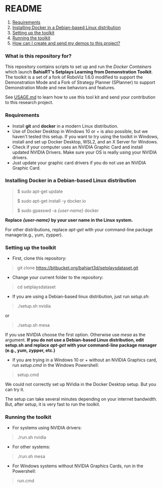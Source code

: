 # README #

1. [Requirements](#markdown-header-requirements)
2. [Installing Docker in a Debian-based Linux distribution](#markdown-header-installing-docker-in-a-debian-based-linux-distribution)
3. [Setting up the toolkit](#markdown-header-setting-up-the-toolkit)
4. [Running the toolkit](#markdown-header-running-the-toolkit)
5. [How can I create and send my demos to this project?](/USAGE.md)


### What is this repository for? ###

This repository contains scripts to set up and run the *Docker Containers* which launch **BahiaRT's Setplays Learning from Demonstration Toolkit**. The toolkit is a set of a fork of RoboViz 1.6.0 modified to support the Demonstration Mode and a Fork of Strategy Planner (SPlanner) to support Demonstration Mode and new behaviors and features.

See [USAGE.md](/USAGE.md) to learn how to use this tool kit and send your contribution to this research project.

### Requirements ###

* Install **git** and **docker** in a modern Linux distribution.
* Use of Docker Desktop in Windows 10 or + is also possible, but we haven't tested this setup. If you want to try using the toolkit in Windows, install and set up Docker Desktop, WSL2, and an X Server for Windows. 
* Check if your computer uses an NVIDIA Graphic Card and install updated NVIDIA Drivers. Make sure your OS is really using your NVIDIA drivers.
* Just update your graphic card drivers if you do not use an NVIDIA Graphic Card.

### Installing Docker in a Debian-based Linux distribution ###

> $ sudo apt-get update
>
> $ sudo apt-get install -y docker.io
>
> $ sudo gpasswd -a *{user-name}* docker

**Replace *{user-name}* by your user name in the Linux system.**

For other distributions, replace *apt-get* with your command-line package manager(e.g., yum, zypper).


### Setting up the toolkit ###

* First, clone this repository:

> git clone https://bitbucket.org/bahiart3d/setplaysdataset.git

* Change your current folder to the repository:

> cd setplaysdataset

* If you are using a Debian-based linux distribution, just run *setup.sh*:

> ./setup.sh nvidia

or

> ./setup.sh mesa


If you use NVIDIA choose the first option. Otherwise use *mesa* as the argument. **If you do not use a Debian-based Linux distribution, edit setup.sh and replace *apt-get* with your command-line package manager (e.g., yum, zypper, etc.)**


* If you are trying in a Windows 10 or + without an NVIDIA Graphics card, run *setup.cmd* in the Windows Powershell:

> setup.cmd

We could not correctly set up NVidia in the Docker Desktop setup. But you can try it.

The setup can take several minutes depending on your internet bandwidth. But, after setup, it is very fast to run the toolkit.

### Running the toolkit ###

* For systems using NVIDIA drivers:
> ./run.sh nvidia
* For other systems:
>./run.sh mesa
* For Windows systems without NVIDIA Graphics Cards, run in the Powershell:
> run.cmd